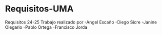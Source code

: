 # Requisitos-UMA
Requisitos 24-25 
  Trabajo realizado por
    -Angel Escaño
    -Diego Sicre 
    -Janine Olegario
    -Pablo Ortega
    -Francisco Jorda

